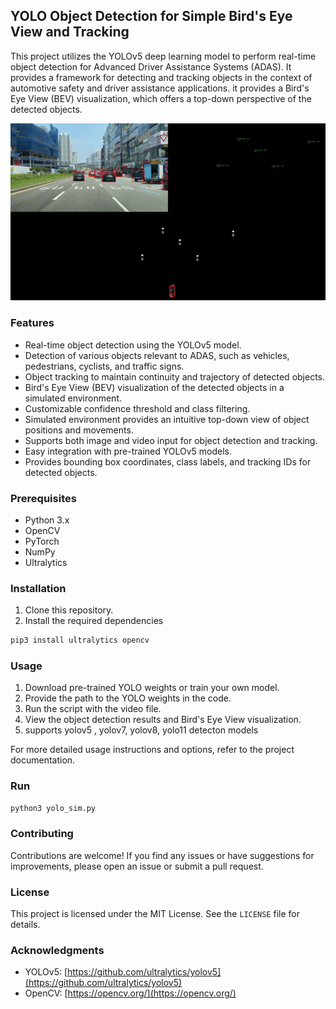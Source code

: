 ## YOLO Object Detection for Simple Bird's Eye View and Tracking

This project utilizes the YOLOv5 deep learning model to perform real-time object detection for Advanced Driver Assistance Systems (ADAS). It provides a framework for detecting and tracking objects in the context of automotive safety and driver assistance applications. it provides a Bird's Eye View (BEV) visualization, which offers a top-down perspective of the detected objects.

![demo](demo.gif)

### Features

- Real-time object detection using the YOLOv5 model.
- Detection of various objects relevant to ADAS, such as vehicles, pedestrians, cyclists, and traffic signs.
- Object tracking to maintain continuity and trajectory of detected objects.
- Bird's Eye View (BEV) visualization of the detected objects in a simulated environment.
- Customizable confidence threshold and class filtering.
- Simulated environment provides an intuitive top-down view of object positions and movements.
- Supports both image and video input for object detection and tracking.
- Easy integration with pre-trained YOLOv5 models.
- Provides bounding box coordinates, class labels, and tracking IDs for detected objects.

### Prerequisites

- Python 3.x
- OpenCV
- PyTorch
- NumPy
- Ultralytics

### Installation

1. Clone this repository.
2. Install the required dependencies

```bash
pip3 install ultralytics opencv
```

### Usage

1. Download pre-trained YOLO weights or train your own model.
2. Provide the path to the YOLO weights in the code.
3. Run the script with the video file.
4. View the object detection results and Bird's Eye View visualization.
5. supports yolov5 , yolov7, yolov8, yolo11 detecton models

For more detailed usage instructions and options, refer to the project documentation.

### Run

```bash
python3 yolo_sim.py
```

### Contributing

Contributions are welcome! If you find any issues or have suggestions for improvements, please open an issue or submit a pull request.

### License

This project is licensed under the MIT License. See the `LICENSE` file for details.

### Acknowledgments

- YOLOv5: [https://github.com/ultralytics/yolov5](https://github.com/ultralytics/yolov5)
- OpenCV: [https://opencv.org/](https://opencv.org/)
